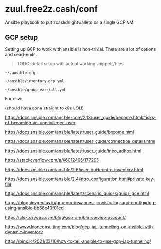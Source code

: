 # zuul.free2z.cash/conf

Ansible playbook to put zcashd/lightwalletd on a single GCP VM.

## GCP setup

Setting up GCP to work with ansible is non-trivial.
There are a lot of options and dead-ends.

> TODO: detail setup with actual working snippets/files

`~/.ansible.cfg`

`~/ansible/inventory.gcp.yml`

`~/ansible/group_vars/all.yml`

For now:

(should have gone straight to k8s LOL!)

https://docs.ansible.com/ansible-core/2.13/user_guide/become.html#risks-of-becoming-an-unprivileged-user

https://docs.ansible.com/ansible/latest/user_guide/become.html

https://docs.ansible.com/ansible/latest/user_guide/connection_details.html

https://docs.ansible.com/ansible/latest/user_guide/intro_adhoc.html

https://stackoverflow.com/a/66012496/177293

https://docs.ansible.com/ansible/2.6/user_guide/intro_inventory.html

https://docs.ansible.com/ansible/2.4/intro_configuration.html#private-key-file

https://docs.ansible.com/ansible/latest/scenario_guides/guide_gce.html

https://blog.devgenius.io/gcp-vm-instances-provisioning-and-configuring-using-ansible-bb58e40f01cd

https://alex.dzyoba.com/blog/gcp-ansible-service-account/

https://www.bionconsulting.com/blog/gcp-iap-tunnelling-on-ansible-with-dynamic-inventory

https://binx.io/2021/03/10/how-to-tell-ansible-to-use-gcp-iap-tunneling/

